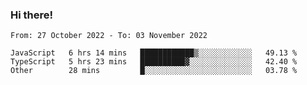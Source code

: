 ### Hi there!

<!--START_SECTION:waka-->

```text
From: 27 October 2022 - To: 03 November 2022

JavaScript   6 hrs 14 mins   ████████████▒░░░░░░░░░░░░   49.13 %
TypeScript   5 hrs 23 mins   ██████████▓░░░░░░░░░░░░░░   42.40 %
Other        28 mins         █░░░░░░░░░░░░░░░░░░░░░░░░   03.78 %
```

<!--END_SECTION:waka-->
